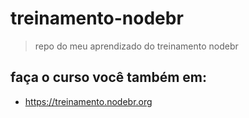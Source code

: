 # treinamento-nodebr

> repo do meu aprendizado do treinamento nodebr

## faça o curso você também em:
* https://treinamento.nodebr.org